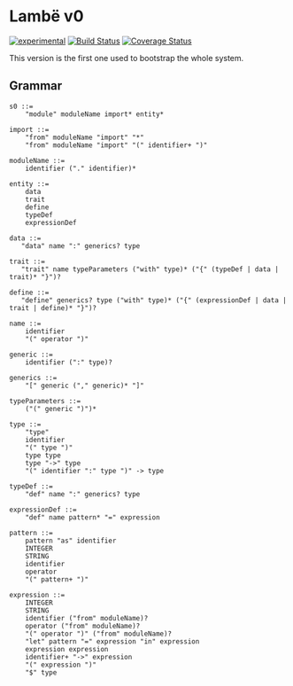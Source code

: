 # Lambë v0

[![experimental](http://badges.github.io/stability-badges/dist/experimental.svg)](http://github.com/badges/stability-badges)
[![Build Status](https://travis-ci.org/d-plaindoux/lambe.svg?branch=master)](https://travis-ci.org/d-plaindoux/lambe?branch=master)
[![Coverage Status](https://coveralls.io/repos/github/d-plaindoux/lambe/badge.svg?branch=master)](https://coveralls.io/github/d-plaindoux/lambe?branch=master)

This version is the first one used to bootstrap the whole system.

## Grammar

```
s0 ::=
    "module" moduleName import* entity*

import ::=
    "from" moduleName "import" "*"
    "from" moduleName "import" "(" identifier+ ")"

moduleName ::=
    identifier ("." identifier)*

entity ::=
    data
    trait
    define
    typeDef
    expressionDef

data ::=
   "data" name ":" generics? type

trait ::=
   "trait" name typeParameters ("with" type)* ("{" (typeDef | data | trait)* "}")?

define ::=
   "define" generics? type ("with" type)* ("{" (expressionDef | data | trait | define)* "}")?

name ::=
    identifier
    "(" operator ")"

generic ::=
    identifier (":" type)?

generics ::=
    "[" generic ("," generic)* "]"

typeParameters ::=
    ("(" generic ")")*

type ::=
    "type"
    identifier
    "(" type ")"
    type type
    type "->" type
    "(" identifier ":" type ")" -> type

typeDef ::=
    "def" name ":" generics? type

expressionDef ::=
    "def" name pattern* "=" expression

pattern ::=
    pattern "as" identifier
    INTEGER
    STRING
    identifier
    operator
    "(" pattern+ ")"

expression ::=
    INTEGER
    STRING
    identifier ("from" moduleName)?
    operator ("from" moduleName)?
    "(" operator ")" ("from" moduleName)?
    "let" pattern "=" expression "in" expression
    expression expression
    identifier+ "->" expression
    "(" expression ")"
    "$" type
```
